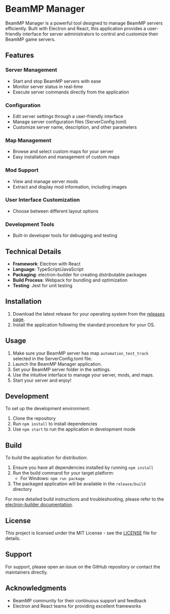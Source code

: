 # BeamMP Manager

BeamMP Manager is a powerful tool designed to manage BeamMP servers efficiently. Built with Electron and React, this application provides a user-friendly interface for server administrators to control and customize their BeamMP game servers.

## Features

### Server Management

- Start and stop BeamMP servers with ease
- Monitor server status in real-time
- Execute server commands directly from the application

### Configuration

- Edit server settings through a user-friendly interface
- Manage server configuration files (ServerConfig.toml)
- Customize server name, description, and other parameters

### Map Management

- Browse and select custom maps for your server
- Easy installation and management of custom maps

### Mod Support

- View and manage server mods
- Extract and display mod information, including images

### User Interface Customization

- Choose between different layout options

### Development Tools

- Built-in developer tools for debugging and testing

## Technical Details

- **Framework**: Electron with React
- **Language**: TypeScript/JavaScript
- **Packaging**: electron-builder for creating distributable packages
- **Build Process**: Webpack for bundling and optimization
- **Testing**: Jest for unit testing

## Installation

1. Download the latest release for your operating system from the [releases page](https://github.com/your-repo/beammp-manager/releases).
2. Install the application following the standard procedure for your OS.

## Usage

1. Make sure your BeamMP server has map `automation_test_track` selected in the ServerConfig.toml file.
2. Launch the BeamMP Manager application.
3. Set your BeamMP server folder in the settings.
4. Use the intuitive interface to manage your server, mods, and maps.
5. Start your server and enjoy!

## Development

To set up the development environment:

1. Clone the repository
2. Run `npm install` to install dependencies
3. Use `npm start` to run the application in development mode

## Build

To build the application for distribution:

1. Ensure you have all dependencies installed by running `npm install`
2. Run the build command for your target platform:
   - For Windows: `npm run package`
3. The packaged application will be available in the `release/build` directory

For more detailed build instructions and troubleshooting, please refer to the [electron-builder documentation](https://www.electron.build/).

## License

This project is licensed under the MIT License - see the [LICENSE](LICENSE) file for details.

## Support

For support, please open an issue on the GitHub repository or contact the maintainers directly.

## Acknowledgments

- BeamMP community for their continuous support and feedback
- Electron and React teams for providing excellent frameworks
